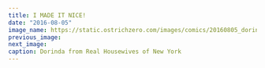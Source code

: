 ```yaml
---
title: I MADE IT NICE!
date: "2016-08-05"
image_name: https://static.ostrichzero.com/images/comics/20160805_dorinda.png
previous_image:
next_image:
caption: Dorinda from Real Housewives of New York
---
```

